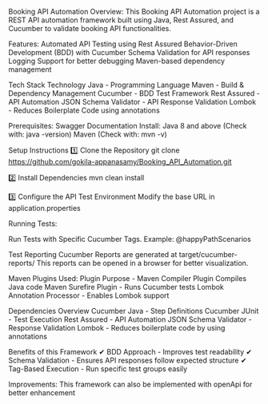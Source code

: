 
Booking API Automation Overview: This Booking API Automation project is a REST API automation framework built using Java, Rest Assured, and Cucumber to validate booking API functionalities.

Features: Automated API Testing using Rest Assured Behavior-Driven Development (BDD) with Cucumber Schema Validation for API responses Logging Support for better debugging Maven-based dependency management

Tech Stack Technology Java - Programming Language Maven - Build & Dependency Management Cucumber - BDD Test Framework Rest Assured - API Automation JSON Schema Validator - API Response Validation Lombok - Reduces Boilerplate Code using annotations

Prerequisites: Swagger Documentation Install: Java 8 and above (Check with: java -version) Maven (Check with: mvn -v)

Setup Instructions 1️⃣ Clone the Repository git clone https://github.com/gokila-appanasamy/Booking_API_Automation.git

2️⃣ Install Dependencies mvn clean install

3️⃣ Configure the API Test Environment Modify the base URL in application.properties

Running Tests:

Run Tests with Specific Cucumber Tags. Example: @happyPathScenarios

Test Reporting Cucumber Reports are generated at target/cucumber-reports/ This reports can be opened in a browser for better visualization.

Maven Plugins Used: Plugin Purpose - Maven Compiler Plugin Compiles Java code Maven Surefire Plugin - Runs Cucumber tests Lombok Annotation Processor - Enables Lombok support

Dependencies Overview Cucumber Java - Step Definitions Cucumber JUnit - Test Execution Rest Assured - API Automation JSON Schema Validator - Response Validation Lombok - Reduces boilerplate code by using annotations

Benefits of this Framework ✔ BDD Approach - Improves test readability ✔ Schema Validation - Ensures API responses follow expected structure ✔ Tag-Based Execution - Run specific test groups easily

Improvements: This framework can also be implemented with openApi for better enhancement